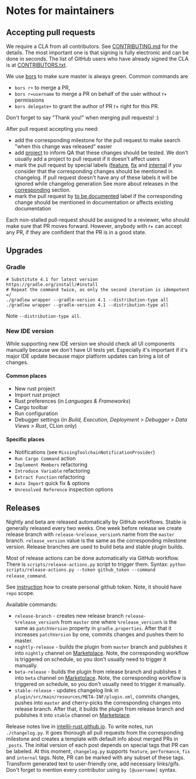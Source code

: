 # Notes for maintainers

## Accepting pull requests

We require a CLA from all contributors. See [CONTRIBUTING.md](CONTRIBUTING.md) 
for the details. The most important one is that signing is fully electronic 
and can be done in seconds. The list of GitHub users who have already signed 
the CLA is at [CONTRIBUTORS.txt](CONTRIBUTORS.txt).

We use [bors](https://bors.tech/) to make sure master is always green. Common commands are

* `bors r+` to merge a PR,
* `bors r=username` to merge a PR on behalf of the user without r+ permissions
* `bors delegate+` to grant the author of PR r+ right for this PR. 

Don't forget to say "Thank you!" when merging pull requests! :)

After pull request accepting you need:
* add the corresponding milestone for the pull request to make search "when this change was released" easier
* add [project](https://github.com/intellij-rust/intellij-rust/projects) to inform QA 
that these changes should be tested. We don't usually add a project to pull request if it doesn't affect users
* mark the pull request by special labels ([feature](https://github.com/intellij-rust/intellij-rust/labels/feature), 
[fix](https://github.com/intellij-rust/intellij-rust/labels/fix) and 
[internal](https://github.com/intellij-rust/intellij-rust/labels/internal) if you consider
that the corresponding changes should be mentioned in changelog.
If pull request doesn't have any of these labels it will be ignored while changelog generation
See more about releases in the [corresponding](#Releases) section.
* mark the pull request by [to be documented](https://github.com/intellij-rust/intellij-rust/labels/to%20be%20documented) label
if the corresponding change should be mentioned in documentation or affects existing documentation


Each non-stalled pull-request should be assigned to a reviewer, who should make
sure that PR moves forward. However, anybody with r+ can accept any PR, if
they are confident that the PR is in a good state.

## Upgrades

### Gradle

```
# Substitute 4.1 for latest version https://gradle.org/install/#install
# Repeat the command twice, as only the second iteration is idempotent =/ 
./gradlew wrapper --gradle-version 4.1 --distribution-type all
./gradlew wrapper --gradle-version 4.1 --distribution-type all
```

Note `--distribution-type all`.

### New IDE version

While supporting new IDE version we should check all UI components manually
because we don't have UI tests yet.
Especially it's important if it's major IDE update 
because major platform updates can bring a lot of changes.

#### Common places
* New rust project
* Import rust project
* Rust preferences (in *Languages & Frameworks*)
* Cargo toolbar
* Run configuration
* Debugger settings (in *Build, Execution, Deployment > Debugger > Data Views > Rust*, CLion only)

#### Specific places
* Notifications (see `MissingToolchainNotificationProvider`)
* `Run Cargo Command` action
* `Implement Members` refactoring
* `Introduce Variable` refactoring
* `Extract Function` refactoring
* `Auto Import` quick fix & options
* `Unresolved Reference` inspection options

## Releases

Nightly and beta are released automatically by GitHub workflows. Stable is generally released every two weeks.
One week before release we create release branch with `release-%release_version%` name from the `master` branch.
`release_version` value is the same as the corresponding milestone version.
Release branches are used to build beta and stable plugin builds.

Most of release actions can be done automatically via GitHub workflow. 
There is `scripts/release-actions.py` script to trigger them.
Syntax: `python scripts/release-actions.py --token github_token --command release_command`.

See [instruction](https://help.github.com/en/github/authenticating-to-github/creating-a-personal-access-token-for-the-command-line)
how to create personal github token. Note, it should have `repo` scope.

Available commands:
* `release-branch` - creates new release branch `release-%release_version%` from `master` one
where `%release_version%` is the same as `patchVersion` property in `gradle.properties`.
After that it increases `patchVersion` by one, commits changes and pushes them to master.
* `nightly-release` - builds the plugin from `master` branch and publishes it into `nightly` channel on [Marketplace].
Note, the corresponding workflow is triggered on schedule, so you don't usually need to trigger it manually.
* `beta-release` - builds the plugin from release branch and publishes it into `beta` channel on [Marketplace].
Note, the corresponding workflow is triggered on schedule, so you don't usually need to trigger it manually.
* `stable-release` - updates changelog link in `plugin/src/main/resources/META-INF/plugin.xml`, commits changes, 
pushes into `master` and cherry-picks the corresponding changes into release branch.
After that, it builds the plugin from release branch and publishes it into `stable` channel on [Marketplace].

Release notes live in [intellij-rust.github.io](https://github.com/intellij-rust/intellij-rust.github.io).
To write notes, run `./changelog.py`. It goes thorough all pull requests from the corresponding milestone and 
creates a template with default info about merged PRs in `_posts`. 
The initial version of each post depends on special tags that PR can be labeled. 
At this moment, `changelog.py` supports `feature`, `performance`, `fix` and `internal` tags. 
Note, PR can be marked with any subset of these tags.
Transform generated text to user-friendly one, add necessary links/gifs. 
Don't forget to mention every contributor using `by [@username]` syntax.

[Marketplace]: https://plugins.jetbrains.com/plugin/8182-rust/versions
